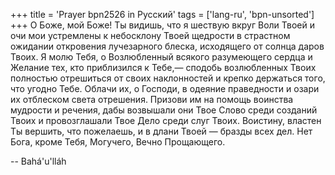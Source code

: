 +++
title = 'Prayer bpn2526 in Русский'
tags = ['lang-ru', 'bpn-unsorted']
+++
О Боже, мой Боже! Ты видишь, что я шествую вкруг Воли Твоей и очи мои устремлены к небосклону Твоей щедрости в страстном ожидании откровения лучезарного блеска, исходящего от солнца даров Твоих. Я молю Тебя, о Возлюбленный всякого разумеющего сердца и Желание тех, кто приблизился к Тебе,— сподобь возлюбленных Твоих полностью отрешиться от своих наклонностей и крепко держаться того, что угодно Тебе. Облачи их, о Господи, в одеяние праведности и озари их отблеском света отрешения. Призови им на помощь воинства мудрости и речения, дабы возвышали они Твое Слово среди созданий Твоих и провозглашали Твое Дело среди слуг Твоих. Воистину, властен Ты вершить, что пожелаешь, и в длани Твоей — бразды всех дел. Нет Бога, кроме Тебя, Могучего, Вечно Прощающего.

-- Bahá'u'lláh
